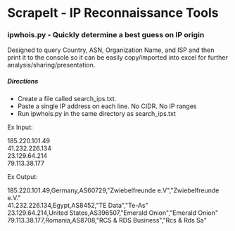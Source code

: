 # ScrapeIt - IP Reconnaissance Tools



### ipwhois.py - Quickly determine a best guess on IP origin
Designed to query Country, ASN, Organization Name, and ISP and then print it to the console so it can be easily copy/imported into excel for further analysis/sharing/presentation.

##### Directions
- Create a file called search_ips.txt.
- Paste a single IP address on each line.  No CIDR. No IP ranges
- Run ipwhois.py in the same directory as search_ips.txt


Ex Input:

185.220.101.49  
41.232.226.134  
23.129.64.214  
79.113.38.177  


Ex Output:

185.220.101.49,Germany,AS60729,"Zwiebelfreunde e.V","Zwiebelfreunde e.V."  
41.232.226.134,Egypt,AS8452,"TE Data","Te-As"  
23.129.64.214,United States,AS396507,"Emerald Onion","Emerald Onion"  
79.113.38.177,Romania,AS8708,"RCS & RDS Business","Rcs & Rds Sa"  
